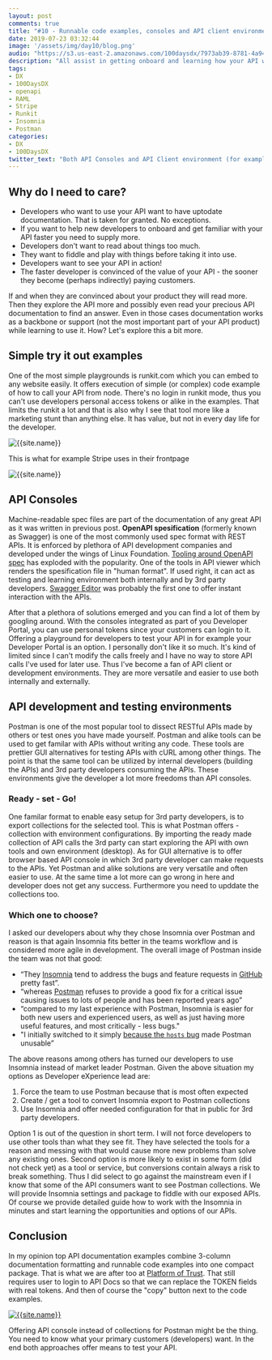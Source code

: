 ```yaml
---
layout: post
comments: true
title: "#10 - Runnable code examples, consoles and API client environments"
date: 2019-07-23 03:32:44
image: '/assets/img/day10/blog.png'
audio: "https://s3.us-east-2.amazonaws.com/100daysdx/7973ab39-8781-4a94-9118-40eb5e169e82.mp3"
description: "All assist in getting onboard and learning how your API works."
tags:
- DX 
- 100DaysDX
- openapi 
- RAML
- Stripe
- Runkit
- Insomnia
- Postman
categories:
- DX
- 100DaysDX
twitter_text: "Both API Consoles and API Client environment (for example Postman and Insomnia) assist in getting onboard and learning how your API works."
---
```


## Why do I need to care? 

- Developers who want to use your API want to have uptodate documentation. That is taken for granted. No exceptions. 
- If you want to help new developers to onboard and get familiar with your API faster you need to supply more. 
- Developers don't want to read about things too much. 
- They want to fiddle and play with things before taking it into use. 
- Developers want to see your API in action! 
- The faster developer is convinced of the value of your API - the sooner they become (perhaps indirectly) paying customers. 

If and when they are convinced about your product they will read more. Then they explore the API more and possibly even read your precious API documentation to find an answer. Even in those cases documentation works as a backbone or support (not the most important part of your API product) while learning to use it. How? Let's explore this a bit more. 

## Simple try it out examples

One of the most simple playgrounds is runkit.com which you can embed to any website easily. It offers execution of simple (or complex) code example of how to call your API from node. There's no login in runkit mode, thus you can't use developers personal access tokens or alike in the examples. That limits the runkit a lot and that is also why I see that tool more like a marketing stunt than anything else. It has value, but not in every day life for the developer. 

<img itemprop="image" src="{{site.baseurl}}/assets/img/day10/runkit.png" alt="{{site.name}}">


This is what for example Stripe uses in their frontpage

<img itemprop="image" src="{{site.baseurl}}/assets/img/day10/stripe.png" alt="{{site.name}}">


## API Consoles

Machine-readable spec files are part of the documentation of any great API as it was written in previous post. **OpenAPI spesification** (formerly known as Swagger) is one of the most commonly used spec format with REST APIs. It is enforced by plethora of API development companies and developed under the wings of Linux Foundation. [Tooling around OpenAPI spec](https://openapi.tools/) has exploded with the popularity. One of the tools in API viewer which renders the spesification file in "human format". If used right, it can act as testing and learning environment both internally and by 3rd party developers. [Swagger Editor](http://editor.swagger.io/) was probably the first one to offer instant interaction with the APIs. 

After that a plethora of solutions emerged and you can find a lot of them by googling around. With the consoles integrated as part of you Developer Portal, you can use personal tokens since your customers can login to it. Offering a playground for developers to test your API in for example your Developer Portal is an option. I personally don't like it so much. It's kind of limited since I can't modify the calls freely and I have no way to store API calls I've used for later use. Thus I've become a fan of API client or development environments. They are more versatile and easier to use both internally and externally. 


## API development and testing environments

Postman is one of the most popular tool to dissect RESTful APIs made by others or test ones you have made yourself. Postman and alike tools can be used to get familar with APIs without writing any code. These tools are prettier GUI alternatives for testing APIs with cURL among other things. The point is that the same tool can be utilized by internal developers (building the APIs) and 3rd party developers consuming the APIs.  These environments give the developer a lot more freedoms than API consoles. 

### Ready - set - Go! 

One familar format to enable easy setup for 3rd party developers, is to export collections for the selected tool. This is what Postman offers - collection with environment configurations. By importing the ready made collection of API calls the 3rd party can start exploring the API with own tools and own environment (desktop). As for GUI alternative is to offer browser based API console in which 3rd party developer can make requests to the APIs. Yet Postman and alike solutions are very versatile and often easier to use.  At the same time a lot more can go wrong in here and developer does not get any success. Furthermore you need to upddate the collections too.  

### Which one to choose? 

I asked our developers about why they chose Insomnia over Postman and reason is that again Insomnia fits better in the teams workflow and is considered more agile in development. The overall image of Postman inside the team was not that good:

- “They [Insomnia](https://insomnia.rest/) tend to address the bugs and feature requests in [GitHub](https://github.com/getinsomnia/insomnia) pretty fast”.
- “whereas [Postman](https://www.getpostman.com) refuses to provide a good fix for a critical issue causing issues to lots of people and has been reported years ago”
- “compared to my last experience with Postman, Insomnia is easier for both new users and experienced users, as well as just having more useful features, and most critically - less bugs." 
- "I initially switched to it simply [because the `hosts` bug](https://github.com/postmanlabs/postman-app-support/issues/2369) made Postman unusable”

The above reasons among others has turned our developers to use Insomnia instead of market leader Postman. Given the above situation my options as Developer eXperience lead are:

1. Force the team to use Postman because that is most often expected
2. Create / get a tool to convert Insomnia export to Postman collections
3. Use Insomnia and offer needed configuration for that in public for 3rd party developers. 

Option 1 is out of the question in short term. I will not force developers to use other tools than what they see fit. They have selected the tools for a reason and messing with that would cause more new problems than solve any existing ones. Second option is more likely to exist in some form (did not check yet) as a tool or service, but conversions contain always a risk to break something. Thus I did select to go against the mainstream even if I know that some of the API consumers want to see Postman collections. We will provide Insomnia settings and package to fiddle with our exposed APIs. Of course we provide detailed guide how to work with the Insomnia in minutes and start learning the opportunities and options of our APIs.  

## Conclusion

In my opinion top API documentation examples combine 3-column documentation formatting and runnable code examples into one compact package. That is what we are after too at [Platform of Trust](https://platformoftrust.net). That still requires user to login to API Docs so that we can replace the TOKEN fields with real tokens. And then of course the "copy" button next to the code examples.  

<a href="https://docs.oftrust.net"><img itemprop="image" src="{{site.baseurl}}/assets/img/day10/pot.png" alt="{{site.name}}"></a>

Offering API console instead of collections for Postman might be the thing. You need to know what your primary customers (developers) want. In the end both approaches offer means to test your API. 